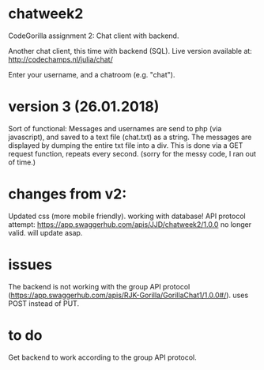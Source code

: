 # chatweek2
CodeGorilla assignment 2: Chat client with backend. 

Another chat client, this time with backend (SQL). Live version available at: http://codechamps.nl/julia/chat/

Enter your username, and a chatroom (e.g. "chat"). 


 
# version 3 (26.01.2018)
Sort of functional: Messages and usernames are send to php (via javascript), and saved to a text file (chat.txt) as a string. 
The messages are displayed by dumping the entire txt file into a div. This is done via a GET request function, repeats every second. 
(sorry for the messy code, I ran out of time.)

 
# changes from v2:
Updated css (more mobile friendly).
working with database!
API protocol attempt: https://app.swaggerhub.com/apis/JJD/chatweek2/1.0.0 no longer valid. will update asap.

# issues
The backend is not working with the group API protocol (https://app.swaggerhub.com/apis/RJK-Gorilla/GorillaChat1/1.0.0#/). uses POST instead of PUT. 

# to do
Get backend to work according to the group API protocol.

